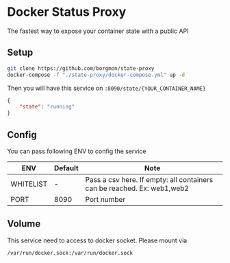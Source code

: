 # Docker Status Proxy
The fastest way to expose your container state with a public API

## Setup
```bash
git clone https://github.com/borgmon/state-proxy
docker-compose -f "./state-proxy/docker-compose.yml" up -d
```

Then you will have this service on `:8090/state/{YOUR_CONTAINER_NAME}`
```json
{
    "state": "running"
}
```

## Config
You can pass following ENV to config the service

ENV | Default | Note
---|---|---
WHITELIST | - | Pass a csv here. If empty: all containers can be reached. Ex: web1,web2
PORT | 8090 | Port number

## Volume
This service need to access to docker socket. Please mount via
```
/var/run/docker.sock:/var/run/docker.sock
```
